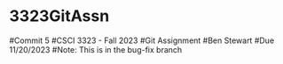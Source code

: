 # 3323GitAssn
#Commit 5
#CSCI 3323 - Fall 2023
#Git Assignment
#Ben Stewart 
#Due 11/20/2023
#Note: This is in the bug-fix branch
